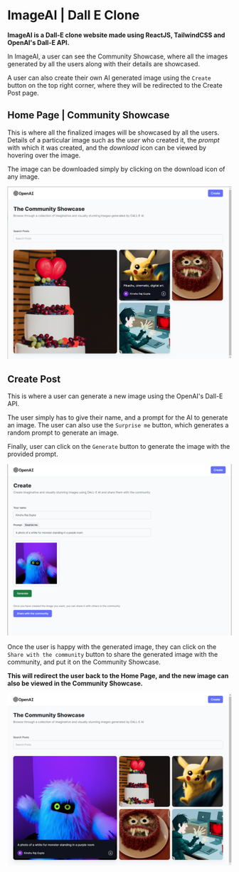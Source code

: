 
# ImageAI | Dall E Clone

**ImageAI is a Dall-E clone website made using ReactJS, TailwindCSS and OpenAI's Dall-E API.**

In ImageAI, a user can see the Community Showcase, where all the images generated by all the users along with their details are showcased.

A user can also create their own AI generated image using the `Create` button on the top right corner, where they will be redirected to the Create Post page.

## Home Page | Community Showcase

This is where all the finalized images will be showcased by all the users. Details of a particular image such as the *user* who created it, the *prompt* with which it was created, and the *download* icon can be viewed by hovering over the image.

The image can be downloaded simply by clicking on the download icon of any image.

![Community Showcase](https://raw.githubusercontent.com/Kinshu-Learner/ImageAI/master/Screenshots/Community%20Showcase%201.png)

## Create Post

This is where a user can generate a new image using the OpenAI's Dall-E API. 

The user simply has to give their name, and a prompt for the AI to generate an image. The user can also use the `Surprise me` button, which generates a random prompt to generate an image.

Finally, user can click on the `Generate` button to generate the image with the provided prompt.

![Create Post](https://raw.githubusercontent.com/Kinshu-Learner/ImageAI/master/Screenshots/Create%20Post%201.png)

Once the user is happy with the generated image, they can click on the `Share with the community` button to share the generated image with the community, and put it on the Community Showcase.

**This will redirect the user back to the Home Page, and the new image can also be viewed in the Community Showcase.**

![Updated Showcase](https://raw.githubusercontent.com/Kinshu-Learner/ImageAI/master/Screenshots/Updated%20Showcase%201.png)